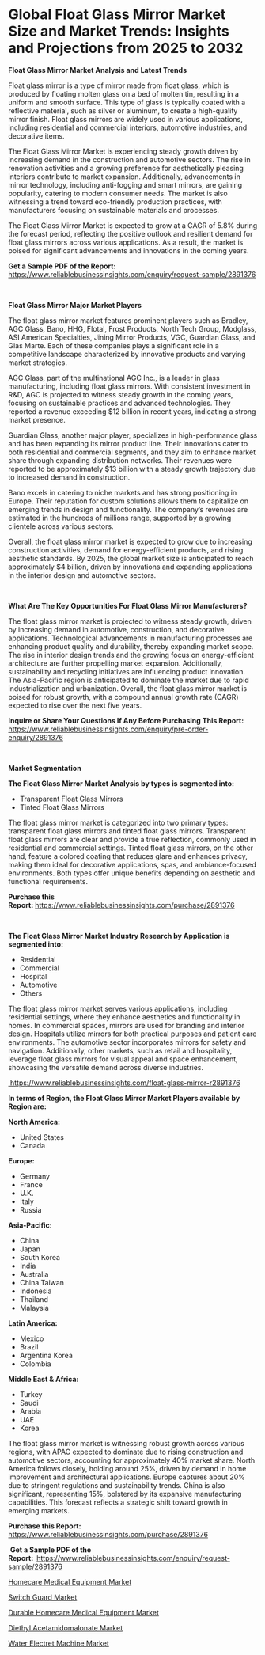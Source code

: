 <p><h1>Global Float Glass Mirror Market Size and Market Trends: Insights and Projections from 2025 to 2032</h1></p><p><strong>Float Glass Mirror Market Analysis and Latest Trends</strong></p>
<p><p>Float glass mirror is a type of mirror made from float glass, which is produced by floating molten glass on a bed of molten tin, resulting in a uniform and smooth surface. This type of glass is typically coated with a reflective material, such as silver or aluminum, to create a high-quality mirror finish. Float glass mirrors are widely used in various applications, including residential and commercial interiors, automotive industries, and decorative items.</p><p>The Float Glass Mirror Market is experiencing steady growth driven by increasing demand in the construction and automotive sectors. The rise in renovation activities and a growing preference for aesthetically pleasing interiors contribute to market expansion. Additionally, advancements in mirror technology, including anti-fogging and smart mirrors, are gaining popularity, catering to modern consumer needs. The market is also witnessing a trend toward eco-friendly production practices, with manufacturers focusing on sustainable materials and processes.</p><p>The Float Glass Mirror Market is expected to grow at a CAGR of 5.8% during the forecast period, reflecting the positive outlook and resilient demand for float glass mirrors across various applications. As a result, the market is poised for significant advancements and innovations in the coming years.</p></p>
<p><strong>Get a Sample PDF of the Report:&nbsp;</strong> <a href="https://www.reliablebusinessinsights.com/enquiry/request-sample/2891376?utm_campaign=118&utm_medium=2&utm_source=Github&utm_content=ia&utm_term=14032025&utm_id=float-glass-mirror">https://www.reliablebusinessinsights.com/enquiry/request-sample/2891376</a></p>
<p>&nbsp;</p>
<p><strong>Float Glass Mirror Major Market Players</strong></p>
<p><p>The float glass mirror market features prominent players such as Bradley, AGC Glass, Bano, HHG, Flotal, Frost Products, North Tech Group, Modglass, ASI American Specialties, Jining Mirror Products, VGC, Guardian Glass, and Glas Marte. Each of these companies plays a significant role in a competitive landscape characterized by innovative products and varying market strategies.</p><p>AGC Glass, part of the multinational AGC Inc., is a leader in glass manufacturing, including float glass mirrors. With consistent investment in R&D, AGC is projected to witness steady growth in the coming years, focusing on sustainable practices and advanced technologies. They reported a revenue exceeding $12 billion in recent years, indicating a strong market presence.</p><p>Guardian Glass, another major player, specializes in high-performance glass and has been expanding its mirror product line. Their innovations cater to both residential and commercial segments, and they aim to enhance market share through expanding distribution networks. Their revenues were reported to be approximately $13 billion with a steady growth trajectory due to increased demand in construction.</p><p>Bano excels in catering to niche markets and has strong positioning in Europe. Their reputation for custom solutions allows them to capitalize on emerging trends in design and functionality. The company’s revenues are estimated in the hundreds of millions range, supported by a growing clientele across various sectors.</p><p>Overall, the float glass mirror market is expected to grow due to increasing construction activities, demand for energy-efficient products, and rising aesthetic standards. By 2025, the global market size is anticipated to reach approximately $4 billion, driven by innovations and expanding applications in the interior design and automotive sectors.</p></p>
<p>&nbsp;</p>
<p><strong>What Are The Key Opportunities For Float Glass Mirror Manufacturers?</strong></p>
<p><p>The float glass mirror market is projected to witness steady growth, driven by increasing demand in automotive, construction, and decorative applications. Technological advancements in manufacturing processes are enhancing product quality and durability, thereby expanding market scope. The rise in interior design trends and the growing focus on energy-efficient architecture are further propelling market expansion. Additionally, sustainability and recycling initiatives are influencing product innovation. The Asia-Pacific region is anticipated to dominate the market due to rapid industrialization and urbanization. Overall, the float glass mirror market is poised for robust growth, with a compound annual growth rate (CAGR) expected to rise over the next five years.</p></p>
<p><strong>Inquire or Share Your Questions If Any Before Purchasing This Report:</strong> <a href="https://www.reliablebusinessinsights.com/enquiry/pre-order-enquiry/2891376?utm_campaign=118&utm_medium=2&utm_source=Github&utm_content=ia&utm_term=14032025&utm_id=float-glass-mirror">https://www.reliablebusinessinsights.com/enquiry/pre-order-enquiry/2891376</a></p>
<p>&nbsp;</p>
<p><strong>Market Segmentation</strong></p>
<p><strong>The Float Glass Mirror Market Analysis by types is segmented into:</strong></p>
<p><ul><li>Transparent Float Glass Mirrors</li><li>Tinted Float Glass Mirrors</li></ul></p>
<p><p>The float glass mirror market is categorized into two primary types: transparent float glass mirrors and tinted float glass mirrors. Transparent float glass mirrors are clear and provide a true reflection, commonly used in residential and commercial settings. Tinted float glass mirrors, on the other hand, feature a colored coating that reduces glare and enhances privacy, making them ideal for decorative applications, spas, and ambiance-focused environments. Both types offer unique benefits depending on aesthetic and functional requirements.</p></p>
<p><strong>Purchase this Report:&nbsp;</strong><a href="https://www.reliablebusinessinsights.com/purchase/2891376?utm_campaign=118&utm_medium=2&utm_source=Github&utm_content=ia&utm_term=14032025&utm_id=float-glass-mirror">https://www.reliablebusinessinsights.com/purchase/2891376</a></p>
<p>&nbsp;</p>
<p><strong>The Float Glass Mirror Market Industry Research by Application is segmented into:</strong></p>
<p><ul><li>Residential</li><li>Commercial</li><li>Hospital</li><li>Automotive</li><li>Others</li></ul></p>
<p><p>The float glass mirror market serves various applications, including residential settings, where they enhance aesthetics and functionality in homes. In commercial spaces, mirrors are used for branding and interior design. Hospitals utilize mirrors for both practical purposes and patient care environments. The automotive sector incorporates mirrors for safety and navigation. Additionally, other markets, such as retail and hospitality, leverage float glass mirrors for visual appeal and space enhancement, showcasing the versatile demand across diverse industries.</p></p>
<p><a href="https://www.reliablebusinessinsights.com/float-glass-mirror-r2891376?utm_campaign=118&utm_medium=2&utm_source=Github&utm_content=ia&utm_term=14032025&utm_id=float-glass-mirror">&nbsp;https://www.reliablebusinessinsights.com/float-glass-mirror-r2891376</a></p>
<p><strong>In terms of Region, the Float Glass Mirror Market Players available by Region are:</strong></p>
<p>
    <p> <strong> North America: </strong>
        <ul>
            <li>United States</li>
            <li>Canada</li>
        </ul>
        </p> 
    <p> <strong> Europe: </strong>
        <ul>
            <li>Germany</li>
            <li>France</li>
            <li>U.K.</li>
            <li>Italy</li>
            <li>Russia</li>
        </ul>
        </p> 
    <p> <strong> Asia-Pacific: </strong>
        <ul>
            <li>China</li>
            <li>Japan</li>
            <li>South Korea</li>
            <li>India</li>
            <li>Australia</li>
            <li>China Taiwan</li>
            <li>Indonesia</li>
            <li>Thailand</li>
            <li>Malaysia</li>
        </ul>
        </p> 
    <p> <strong> Latin America: </strong>
        <ul>
            <li>Mexico</li>
            <li>Brazil</li>
            <li>Argentina Korea</li>
            <li>Colombia</li>
        </ul>
        </p> 
    <p> <strong> Middle East & Africa: </strong>
        <ul>
            <li>Turkey</li>
            <li>Saudi</li>
            <li>Arabia</li>
            <li>UAE</li>
            <li>Korea</li>
        </ul>
    </p>
    </p>
<p><p>The float glass mirror market is witnessing robust growth across various regions, with APAC expected to dominate due to rising construction and automotive sectors, accounting for approximately 40% market share. North America follows closely, holding around 25%, driven by demand in home improvement and architectural applications. Europe captures about 20% due to stringent regulations and sustainability trends. China is also significant, representing 15%, bolstered by its expansive manufacturing capabilities. This forecast reflects a strategic shift toward growth in emerging markets.</p></p>
<p><strong>Purchase this Report: </strong><a href="https://www.reliablebusinessinsights.com/purchase/2891376?utm_campaign=118&utm_medium=2&utm_source=Github&utm_content=ia&utm_term=14032025&utm_id=float-glass-mirror">https://www.reliablebusinessinsights.com/purchase/2891376</a></p>
<p>&nbsp;<strong>Get a Sample PDF of the Report:&nbsp;&nbsp;</strong><a href="https://www.reliablebusinessinsights.com/enquiry/request-sample/2891376?utm_campaign=118&utm_medium=2&utm_source=Github&utm_content=ia&utm_term=14032025&utm_id=float-glass-mirror">https://www.reliablebusinessinsights.com/enquiry/request-sample/2891376</a></p>
<p><strong></strong></p>
<p><p><a href="https://github.com/ssaradulai/Market-Research-Report-List-1/blob/main/homecare-medical-equipment-market.md?utm_campaign=118&utm_medium=2&utm_source=Github&utm_content=ia&utm_term=14032025&utm_id=float-glass-mirror">Homecare Medical Equipment Market</a></p><p><a href="https://github.com/helmeludu/Market-Research-Report-List-1/blob/main/switch-guard-market.md?utm_campaign=118&utm_medium=2&utm_source=Github&utm_content=ia&utm_term=14032025&utm_id=float-glass-mirror">Switch Guard Market</a></p><p><a href="https://github.com/taveyasenay/Market-Research-Report-List-1/blob/main/durable-homecare-medical-equipment-market.md?utm_campaign=118&utm_medium=2&utm_source=Github&utm_content=ia&utm_term=14032025&utm_id=float-glass-mirror">Durable Homecare Medical Equipment Market</a></p><p><a href="https://github.com/dukerghostki/Market-Research-Report-List-1/blob/main/diethyl-acetamidomalonate-market.md?utm_campaign=118&utm_medium=2&utm_source=Github&utm_content=ia&utm_term=14032025&utm_id=float-glass-mirror">Diethyl Acetamidomalonate Market</a></p><p><a href="https://github.com/keohannchavo/Market-Research-Report-List-1/blob/main/water-electret-machine-market.md?utm_campaign=118&utm_medium=2&utm_source=Github&utm_content=ia&utm_term=14032025&utm_id=float-glass-mirror">Water Electret Machine Market</a></p></p>